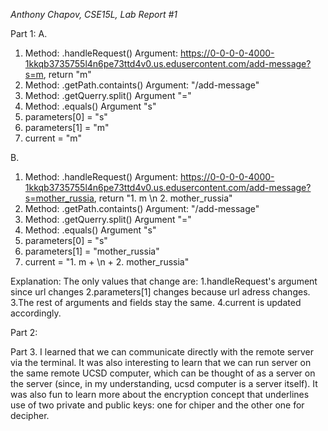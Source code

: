_Anthony Chapov, CSE15L, Lab Report #1_

Part 1:
A.
  1. Method: .handleRequest()     Argument: https://0-0-0-0-4000-1kkqb3735755l4n6pe73ttd4v0.us.edusercontent.com/add-message?s=m, return "m"
  2. Method: .getPath.containts() Argument: "/add-message"
  3. Method: .getQuerry.split()   Argument "="
  4. Method: .equals()            Argument "s"
  5. parameters[0] = "s"
  6. parameters[1] = "m"
  7. current = "m"
  
B.
  1. Method: .handleRequest()     Argument: https://0-0-0-0-4000-1kkqb3735755l4n6pe73ttd4v0.us.edusercontent.com/add-message?s=mother_russia, return "1. m \n 2. mother_russia"
  2. Method: .getPath.containts() Argument: "/add-message"
  3. Method: .getQuerry.split()   Argument "="
  4. Method: .equals()            Argument "s"
  5. parameters[0] = "s"
  6. parameters[1] = "mother_russia"
  7. current = "1. m + \n + 2. mother_russia"

Explanation: 
The only values that change are:
 1.handleRequest's argument since url changes
 2.parameters[1] changes because url adress changes. 
 3.The rest of arguments and fields stay the same. 
 4.current is updated accordingly. 

 Part 2: 


 Part 3. 
 I learned that we can communicate directly with the remote server via the terminal. It was also interesting to learn that we can run server on the same remote UCSD computer, which can be thought of as a server on the server (since, in my understanding, ucsd computer is a server itself). It was also fun to learn more about the encryption concept that underlines use of two private and public keys: one for chiper and the other one for decipher.  
 

